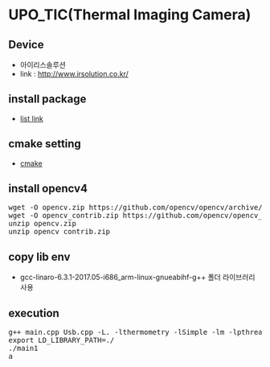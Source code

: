# UPO_TIC(Thermal Imaging Camera)

## Device
 - 아이리스솔루션
 - link : http://www.irsolution.co.kr/ 

## install package
 - [list link](./list_package.md)

## cmake setting
 - [cmake](./cmake_setting.md)

## install opencv4
<pre>
wget -O opencv.zip https://github.com/opencv/opencv/archive/4.2.0.zip
wget -O opencv_contrib.zip https://github.com/opencv/opencv_contrib/archive/4.2.0.zip
unzip opencv.zip
unzip opencv_contrib.zip
</pre>

## copy lib env
 - gcc-linaro-6.3.1-2017.05-i686_arm-linux-gnueabihf-g++ 폴더 라이브러리 사용

## execution
<pre>
g++ main.cpp Usb.cpp -L. -lthermometry -lSimple -lm -lpthread -lpot -lusb-1.0 -o main1 `pkg-config opencv4 --libs --cflags`
export LD_LIBRARY_PATH=./
./main1
a
</pre>
